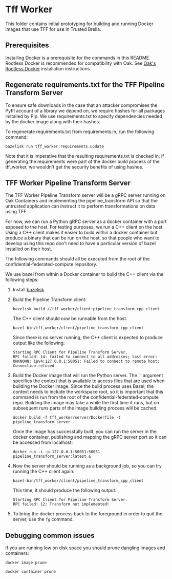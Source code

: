 # Tff Worker

This folder contains initial prototyping for building and running Docker images
that use TFF for use in Trusted Brella.

## Prerequisites

Installing Docker is a prerequisite for the commands in this README. Rootless
Docker is recommended for compatibility with Oak. See
[Oak's Rootless Docker](https://github.com/project-oak/oak/blob/main/docs/development.md#rootless-docker)
installation instructions.

## Regenerate requirements.txt for the TFF Pipeline Transform Server

To ensure safe downloads in the case that an attacker compromises the PyPI
account of a library we depend on, we require hashes for all packages installed
by Pip. We use requirements.txt to specify dependencies needed by the docker
image along with their hashes.

To regenerate requirements.txt from requirements.in, run the following command:

```
bazelisk run tff_worker:requirements.update
```

Note that it is imperative that the resulting requirements.txt is checked in; if
generating the requirements were part of the docker build process of the
tff_worker, we wouldn't get the security benefits of using hashes.

## TFF Worker Pipeline Transform Server

The TFF Worker Pipeline Transform server will be a gRPC server running on Oak
Containers and implementing the pipeline_transform API so that the untrusted
application can instruct it to perform transformations on data using TFF.

For now, we can run a Python gRPC server as a docker container with a port
exposed to the host. For testing purposes, we run a C++ client on the host.
Using a C++ client makes it easier to build within a docker container but
produce a binary that can be run on the host, so that people who want to develop
using this repo don't need to have a particular version of bazel installed on
their host.

The following commands should all be executed from the root of the
confidential-federated-compute repository.

We use bazel from within a Docker container to build the C++ client via the
following steps:

1.  Install [bazelisk](https://github.com/bazelbuild/bazelisk#installation).

2.  Build the Pipeline Transform client:

    ```
    bazelisk build //tff_worker/client:pipeline_transform_cpp_client
    ```

    The C++ client should now be runnable from the host.

    ```
    bazel-bin/tff_worker/client/pipeline_transform_cpp_client
    ```

    Since there is no server running, the C++ client is expected to produce
    output like the following:

    ```
    Starting RPC Client for Pipeline Transform Server.
    RPC failed: 14: failed to connect to all addresses; last error: UNKNOWN: ipv4:127.0.0.1:50051: Failed to connect to remote host: Connection refused
    ```

3.  Build the Docker image that will run the Python server. The '.' argument
    specifies the context that is available to access files that are used when
    building the Docker image. Since the build process uses Bazel, the context
    needs to include the workspace root, so it is important that this command is
    run from the root of the confidential-federated-compute repo. Building the
    image may take a while the first time it runs, but on subsequent runs parts
    of the image building process will be cached.

    ```
    docker build -f tff_worker/server/Dockerfile -t pipeline_transform_server .
    ```

    Once the image has successfully built, you can run the server in the docker
    container, publishing and mapping the gRPC server port so it can be accessed
    from localhost:

    ```
    docker run -i -p 127.0.0.1:50051:50051 pipeline_transform_server:latest &
    ```

4.  Now the server should be running as a background job, so you can try running
    the C++ client again:

    ```
    bazel-bin/tff_worker/client/pipeline_transform_cpp_client
    ```

    This time, it should produce the following output:

    ```
    Starting RPC Client for Pipeline Transform Server.
    RPC failed: 12: Transform not implemented!
    ```

5.  To bring the docker process back to the foreground in order to quit the
    server, use the `fg` command.


## Debugging common issues

If you are running low on disk space you should prune dangling images and
containers:

```
docker image prune
```

```
docker container prune
```
